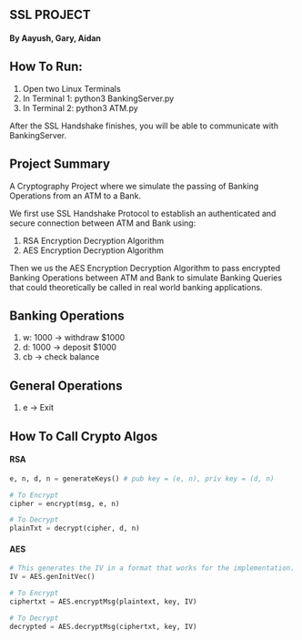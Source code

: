 ## SSL PROJECT
#### By Aayush, Gary, Aidan

## How To Run:
1. Open two Linux Terminals
2. In Terminal 1: python3 BankingServer.py
3. In Terminal 2: python3 ATM.py

After the SSL Handshake finishes, you will be able to communicate with BankingServer.

## Project Summary
A Cryptography Project where we simulate the passing of Banking Operations from an ATM to a Bank.

We first use SSL Handshake Protocol to establish an authenticated and secure connection between ATM and Bank using:
1. RSA Encryption Decryption Algorithm
2. AES Encryption Decryption Algorithm

Then we us the AES Encryption Decryption Algorithm to pass encrypted Banking Operations between ATM and Bank to simulate
Banking Queries that could theoretically be called in real world banking applications. 

## Banking Operations
1. w: 1000 -> withdraw $1000<br>
2. d: 1000 -> deposit $1000<br>
3. cb -> check balance

## General Operations
1. e -> Exit

## How To Call Crypto Algos
#### RSA
```python
e, n, d, n = generateKeys() # pub key = (e, n), priv key = (d, n)

# To Encrypt
cipher = encrypt(msg, e, n)

# To Decrypt
plainTxt = decrypt(cipher, d, n)
```
#### AES
```python
# This generates the IV in a format that works for the implementation.
IV = AES.genInitVec()

# To Encrypt
ciphertxt = AES.encryptMsg(plaintext, key, IV)

# To Decrypt
decrypted = AES.decryptMsg(ciphertxt, key, IV)
```
